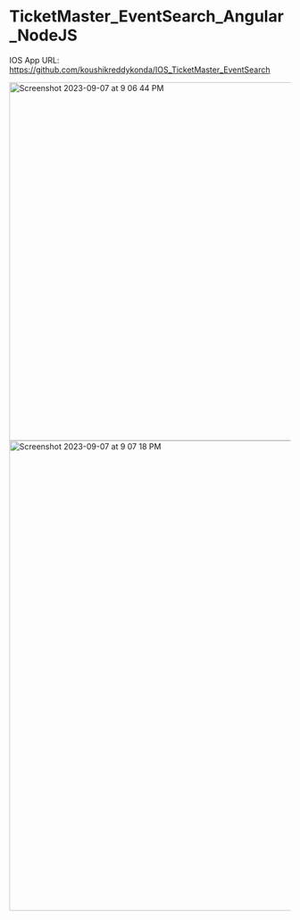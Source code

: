 # TicketMaster_EventSearch_Angular_NodeJS

IOS App URL: https://github.com/koushikreddykonda/IOS_TicketMaster_EventSearch


<img width="642" alt="Screenshot 2023-09-07 at 9 06 44 PM" src="https://github.com/koushikreddykonda/TicketMaster_EventSearch_Angular_NodeJS/assets/122440945/abe5ffbf-7150-4f16-afbc-1c54cd827504">
<img width="842" alt="Screenshot 2023-09-07 at 9 07 18 PM" src="https://github.com/koushikreddykonda/TicketMaster_EventSearch_Angular_NodeJS/assets/122440945/94685735-8c30-46f0-879b-a3127800de8a">

